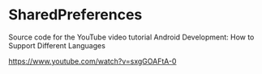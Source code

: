 # SharedPreferences

Source code for the YouTube video tutorial Android Development: How to Support Different Languages

https://www.youtube.com/watch?v=sxgGOAFtA-0

